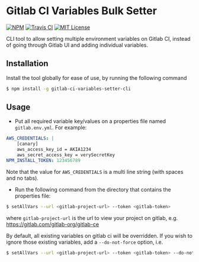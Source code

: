 # Gitlab CI Variables Bulk Setter

[![NPM](https://img.shields.io/npm/v/gitlab-ci-variables-setter-cli.svg)](https://npmjs.org/packages/gitlab-ci-variables-setter-cli/)
[![Travis CI](https://img.shields.io/travis/quangkhoa/gitlab-ci-variables-cli.svg)](https://travis-ci.org/quangkhoa/gitlab-ci-variables-cli)
[![MIT License](https://img.shields.io/github/license/quangkhoa/gitlab-ci-variables-cli.svg)](https://en.wikipedia.org/wiki/MIT_License)

CLI tool to allow setting multiple environment variables on Gitlab CI, instead of going through Gitlab UI and adding individual variables.

## Installation

Install the tool globally for ease of use, by running the following command

```sh
$ npm install -g gitlab-ci-variables-setter-cli
```

## Usage

- Put all required variable key/values on a properties file named `gitlab.env.yml`. For example:

```yml
AWS_CREDENTIALS: |
    [canary]
    aws_access_key_id = AKIA1234
    aws_secret_access_key = verySecretKey
NPM_INSTALL_TOKEN: 123456789
```

Note that the value for `AWS_CREDENTIALS` is a multi line string (with spaces and no tabs).

- Run the following command from the directory that contains the properties file:

```sh
$ setAllVars --url <gitlab-project-url> --token <gitlab-token>
```

where `gitlab-project-url` is the url to view your project on gitlab, e.g. https://gitlab.com/gitlab-org/gitlab-ce

By default, all existing variables on gitlab ci will be overridden. If you wish to ignore those existing variables, add a `--do-not-force` option, i.e.

```sh
$ setAllVars --url <gitlab-project-url> --token <gitlab-token> --do-not-force
```
